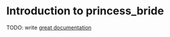 # Introduction to princess_bride

TODO: write [great documentation](http://jacobian.org/writing/what-to-write/)
